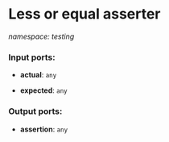# Less or equal asserter

_namespace: testing_

### Input ports:

* __actual__: ` any `


* __expected__: ` any `

### Output ports:

* __assertion__: ` any `

